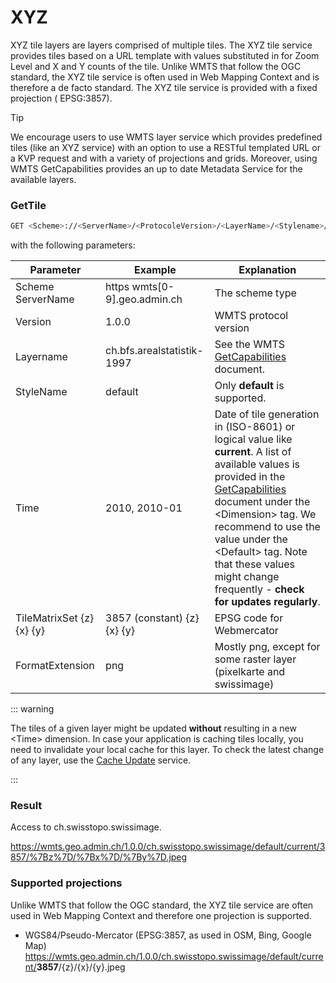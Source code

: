 # XYZ

XYZ tile layers are layers comprised of multiple tiles. The XYZ tile
service provides tiles based on a URL template with values substituted
in for Zoom Level and X and Y counts of the tile. Unlike WMTS that
follow the OGC standard, the XYZ tile service is often used in Web
Mapping Context and is therefore a de facto standard. The XYZ tile
service is provided with a fixed projection ( EPSG:3857).

> [!TIP]
> We encourage users to use WMTS layer service which provides predefined
> tiles (like an XYZ service) with an option to use a RESTful templated
> URL or a KVP request and with a variety of projections and grids.
> Moreover, using WMTS GetCapabilities provides an up to date Metadata
> Service for the available layers.

### GetTile

```bash
GET <Scheme>://<ServerName>/<ProtocoleVersion>/<LayerName>/<Stylename>/<Time>/<TileMatrixSet>/{z}/{x}/{y}.<FormatExtension>
```

with the following parameters:

| Parameter                 | Example                        | Explanation                                                                                                                                                                                                                                                                                                                                                               |
| ------------------------- | ------------------------------ | ------------------------------------------------------------------------------------------------------------------------------------------------------------------------------------------------------------------------------------------------------------------------------------------------------------------------------------------------------------------------- |
| Scheme ServerName         | https wmts\[0-9\].geo.admin.ch | The scheme type                                                                                                                                                                                                                                                                                                                                                           |
| Version                   | 1.0.0                          | WMTS protocol version                                                                                                                                                                                                                                                                                                                                                     |
| Layername                 | ch.bfs.arealstatistik-1997     | See the WMTS [GetCapabilities](//wmts.geo.admin.ch/1.0.0/WMTSCapabilities.xml) document.                                                                                                                                                                                                                                                                                  |
| StyleName                 | default                        | Only **default** is supported.                                                                                                                                                                                                                                                                                                                                            |
| Time                      | 2010, 2010-01                  | Date of tile generation in (ISO-8601) or logical value like **current**. A list of available values is provided in the [GetCapabilities](//wmts.geo.admin.ch/1.0.0/WMTSCapabilities.xml) document under the \<Dimension\> tag. We recommend to use the value under the \<Default\> tag. Note that these values might change frequently - **check for updates regularly**. |
| TileMatrixSet {z} {x} {y} | 3857 (constant) {z} {x} {y}    | EPSG code for Webmercator                                                                                                                                                                                                                                                                                                                                                 |
| FormatExtension           | png                            | Mostly png, except for some raster layer (pixelkarte and swissimage)                                                                                                                                                                                                                                                                                                      |

::: warning

The tiles of a given layer might be updated **without** resulting in
a new \<Time\> dimension. In case your application is caching tiles
locally, you need to invalidate your local cache for this layer. To
check the latest change of any layer, use the [Cache
Update](#cache-update) service.

:::

### Result

Access to ch.swisstopo.swissimage.

<https://wmts.geo.admin.ch/1.0.0/ch.swisstopo.swissimage/default/current/3857/%7Bz%7D/%7Bx%7D/%7By%7D.jpeg>

### Supported projections

Unlike WMTS that follow the OGC standard, the XYZ tile service are often
used in Web Mapping Context and therefore one projection is supported.

- WGS84/Pseudo-Mercator (EPSG:3857, as used in OSM, Bing, Google Map)  
  <https://wmts.geo.admin.ch/1.0.0/ch.swisstopo.swissimage/default/current/>**3857**/{z}/{x}/{y}.jpeg
